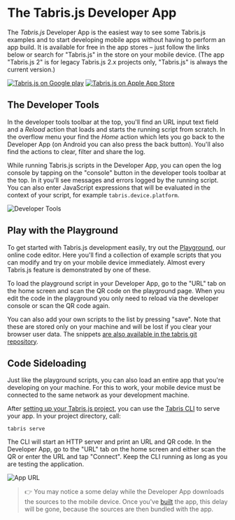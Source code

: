 ---
---
# The Tabris.js Developer App

The *Tabris.js* Developer App is the easiest way to see some Tabris.js examples and to start developing mobile apps without having to perform an app build.
It is available for free in the app stores – just follow the links below or search for "Tabris.js" in the store on your mobile device. (The app "Tabris.js 2" is for legacy Tabris.js 2.x projects only, "Tabris.js" is always the current version.)

[![Tabris.js on Google play](https://tabrisjs.com/assets/img/playstore-badge.png)](https://play.google.com/store/apps/details?id=com.eclipsesource.tabris.js)
[![Tabris.js on Apple App Store](https://tabrisjs.com/assets/img/appstore-badge.png)](https://itunes.apple.com/us/app/tabris-js/id939600018?mt=8)

## The Developer Tools

In the developer tools toolbar at the top, you'll find an URL input text field and a *Reload* action that loads and starts the running script from scratch. In the overflow menu your find the *Home* action which lets you go back to the Developer App (on Android you can also press the back button). You'll also find the actions to clear, filter and share the log.

While running Tabris.js scripts in the Developer App, you can open the log console by tapping on the "console" button in the developer tools toolbar at the top. In it you'll see messages and errors logged by the running script. You can also enter JavaScript expressions that will be evaluated in the context of your script, for example `tabris.device.platform`.

![Developer Tools](img/devtools-android.png)

## Play with the Playground

To get started with Tabris.js development easily, try out the [Playground](https://tabrisjs.com/playground), our online code editor.
Here you'll find a collection of example scripts that you can modify and try on your mobile device immediately. Almost every Tabris.js feature is demonstrated by one of these.

To load the playground script in your Developer App, go to the "URL" tab on the home screen and scan the QR code on the playground page. When you edit the code in the playground you only need to reload via the developer console or scan the QR code again.

You can also add your own scripts to the list by pressing "save". Note that these are stored only on your machine and will be lost if you clear your browser user data. The snippets [are also available in the tabris git repository](${doc:snippetsUrl}).

## Code Sideloading

Just like the playground scripts, you can also load an entire app that you're developing on your machine.
For this to work, your mobile device must be connected to the same network as your development machine.

After [setting up your Tabris.js project](getting-started.md), you can use the [Tabris CLI](https://www.npmjs.com/package/tabris-cli) to serve your app.
In your project directory, call:

    tabris serve

The CLI will start an HTTP server and print an URL and QR code. In the Developer App, go to the "URL" tab on the home screen and either scan the QR or enter the URL and tap "Connect". Keep the CLI running as long as you are testing the application.

![App URL](img/app-url.png)

> :point_right: You may notice a some delay while the Developer App downloads the sources to the mobile device. Once you've [built](./build.md) the app, this delay will be gone, because the sources are then bundled with the app.
